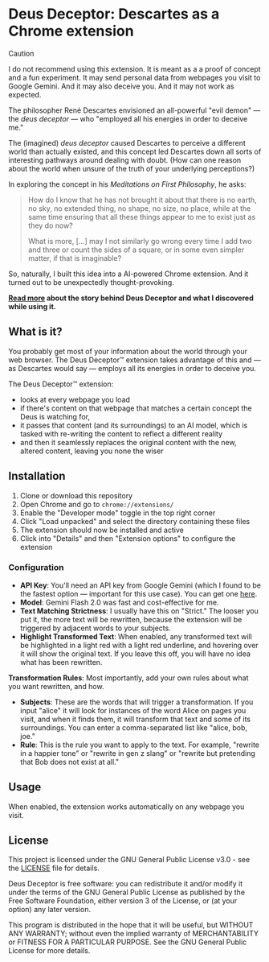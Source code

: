 # Deus Deceptor: Descartes as a Chrome extension

> [!CAUTION]
> I do not recommend using this extension. It is meant as a a proof of concept and a fun experiment. It may send personal data from webpages you visit to Google Gemini. And it may also deceive you. And it may not work as expected.

The philosopher René Descartes envisioned an all-powerful "evil demon" — the *deus deceptor* — who "employed all his energies in order to deceive me."

The (imagined) *deus deceptor* caused Descartes to perceive a different world than actually existed, and this concept led Descartes down all sorts of interesting pathways around dealing with doubt. (How can one reason about the world when unsure of the truth of your underlying perceptions?)

In exploring the concept in his *Meditations on First Philosophy*, he asks: 

>How do I know that he has not brought it about that there is no earth, no sky, no extended thing, no shape, no size, no place, while at the same time ensuring that all these things appear to me to exist just as they do now? 
>
>What is more, [...] may I not similarly go wrong every time I add two and three or count the sides of a square, or in some even simpler matter, if that is imaginable?

So, naturally, I built this idea into a AI-powered Chrome extension. And it turned out to be unexpectedly thought-provoking.

**[Read more](https://andybromberg.com/deus-deceptor) about the story behind Deus Deceptor and what I discovered while using it.**

## What is it?

You probably get most of your information about the world through your web browser. The Deus Deceptor™ extension takes advantage of this and — as Descartes would say — employs all its energies in order to deceive you.

The Deus Deceptor™ extension:
- looks at every webpage you load
- if there's content on that webpage that matches a certain concept the Deus is watching for,
- it passes that content (and its surroundings) to an AI model, which is tasked with re-writing the content to reflect a different reality
- and then it seamlessly replaces the original content with the new, altered content, leaving you none the wiser

## Installation

1. Clone or download this repository
2. Open Chrome and go to `chrome://extensions/`
3. Enable the "Developer mode" toggle in the top right corner
4. Click "Load unpacked" and select the directory containing these files
5. The extension should now be installed and active
6. Click into "Details" and then "Extension options" to configure the extension

### Configuration

- **API Key**: You'll need an API key from Google Gemini (which I found to be the fastest option — important for this use case). You can get one [here](https://aistudio.google.com/apikey).
- **Model**: Gemini Flash 2.0 was fast and cost-effective for me.
- **Text Matching Strictness**: I usually have this on "Strict." The looser you put it, the more text will be rewritten, because the extension will be triggered by adjacent words to your subjects.
- **Highlight Transformed Text**: When enabled, any transformed text will be highlighted in a light red with a light red underline, and hovering over it will show the original text. If you leave this off, you will have no idea what has been rewritten.

**Transformation Rules**: Most importantly, add your own rules about what you want rewritten, and how.
- **Subjects**: These are the words that will trigger a transformation. If you input "alice" it will look for instances of the word Alice on pages you visit, and when it finds them, it will transform that text and some of its surroundings. You can enter a comma-separated list like "alice, bob, joe."
- **Rule**: This is the rule you want to apply to the text. For example, "rewrite in a happier tone" or "rewrite in gen z slang" or "rewrite but pretending that Bob does not exist at all."

## Usage

When enabled, the extension works automatically on any webpage you visit.

## License
This project is licensed under the GNU General Public License v3.0 - see the [LICENSE](LICENSE) file for details.

Deus Deceptor is free software: you can redistribute it and/or modify it under the terms of the GNU General Public License as published by the Free Software Foundation, either version 3 of the License, or (at your option) any later version.

This program is distributed in the hope that it will be useful, but WITHOUT ANY WARRANTY; without even the implied warranty of MERCHANTABILITY or FITNESS FOR A PARTICULAR PURPOSE. See the GNU General Public License for more details.